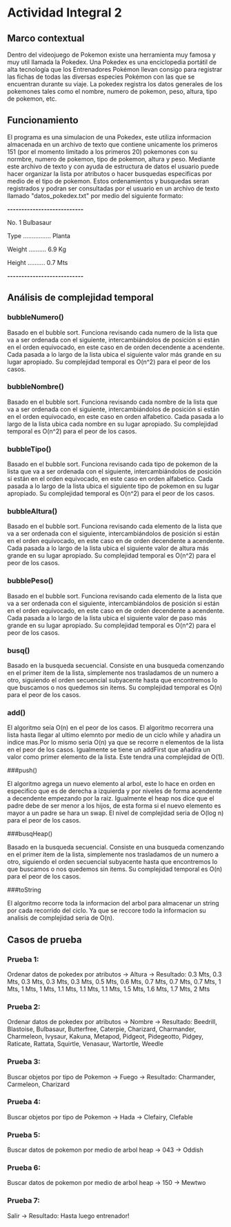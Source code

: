 # Actividad Integral 2
## Marco contextual 
Dentro del videojuego de Pokemon existe una herramienta muy famosa y muy util llamada la Pokedex. Una Pokedex es una enciclopedia portátil de alta tecnología que los Entrenadores Pokémon llevan consigo para registrar las fichas de todas las diversas especies Pokémon con las que se encuentran durante su viaje. La pokedex registra los datos generales de los pokemones tales como el nombre, numero de pokemon, peso, altura, tipo de pokemon, etc.
## Funcionamiento
El programa  es una simulacion de una Pokedex, este utiliza informacion almacenada en un archivo de texto que contiene unicamente los primeros 151 (por el momento limitado a los primeros 20) pokemones con su normbre, numero de pokemon, tipo de pokemon, altura y peso. Mediante este archivo de texto y con ayuda de estructura de datos el usuario puede hacer organizar la lista por atributos o hacer busquedas especificas por medio de el tipo de pokemon. Estos ordenamientos y busquedas seran registrados y podran ser consultadas por el usuario en un archivo de texto llamado "datos_pokedex.txt" por medio del siguiente formato:

**---------------------------**

No. 1 Bulbasaur

Type ................ Planta
    
Weight .......... 6.9 Kg

Height .......... 0.7 Mts

**---------------------------**

## Análisis de complejidad temporal

### bubbleNumero()

Basado en el bubble sort. Funciona revisando cada numero de la lista que va a ser ordenada con el siguiente, intercambiándolos de posición si están en el orden equivocado, en este caso en de orden decendente a acendente. Cada pasada a lo largo de la lista ubica el siguiente valor más grande en su lugar apropiado. Su complejidad temporal es O(n^2) para el peor de los casos.

### bubbleNombre()

Basado en el bubble sort. Funciona revisando cada nombre de la lista que va a ser ordenada con el siguiente, intercambiándolos de posición si están en el orden equivocado, en este caso en orden alfabetico. Cada pasada a lo largo de la lista ubica cada nombre en su lugar apropiado. Su complejidad temporal es O(n^2) para el peor de los casos.

### bubbleTipo()

Basado en el bubble sort. Funciona revisando cada tipo de pokemon de la lista que va a ser ordenada con el siguiente, intercambiándolos de posición si están en el orden equivocado, en este caso en orden alfabetico. Cada pasada a lo largo de la lista ubica el siguiente tipo de pokemon en su lugar apropiado. Su complejidad temporal es O(n^2) para el peor de los casos.

### bubbleAltura()

Basado en el bubble sort. Funciona revisando cada elemento de la lista que va a ser ordenada con el siguiente, intercambiándolos de posición si están en el orden equivocado, en este caso en de orden decendente a acendente. Cada pasada a lo largo de la lista ubica el siguiente valor de altura más grande en su lugar apropiado. Su complejidad temporal es O(n^2) para el peor de los casos.

### bubblePeso()

Basado en el bubble sort. Funciona revisando cada elemento de la lista que va a ser ordenada con el siguiente, intercambiándolos de posición si están en el orden equivocado, en este caso en de orden decendente a acendente. Cada pasada a lo largo de la lista ubica el siguiente valor de paso más grande en su lugar apropiado. Su complejidad temporal es O(n^2) para el peor de los casos.

### busq()

Basado en la busqueda secuencial. Consiste en una busqueda comenzando en el primer ítem de la lista, simplemente nos trasladamos de un numero a otro, siguiendo el orden secuencial subyacente hasta que encontremos lo que buscamos o nos quedemos sin items. Su complejidad temporal es O(n) para el peor de los casos.

### add()

El algoritmo seía O(n) en el peor de los casos. El algoritmo recorrera una lista hasta llegar al ultimo elemnto por medio de un ciclo while y añadira un indice mas.Por lo mismo seria O(n) ya que se recorre n elementos de la lista en el peor de los casos. Igualmente se tiene un addFirst que añadira un valor como primer elemento de la lista. Este tendra una complejidad de O(1).

###push()

El algoritmo agrega un nuevo elemento al arbol, este lo hace en orden en especifico que es de derecha a izquierda y por niveles de forma acendente a decendente empezando por la raiz. Igualmente el heap nos dice que el padre debe de ser menor a los hijos, de esta forma si el nuevo elemento es mayor a un padre se hara un swap. El nivel de complejidad seria de O(log n) para el peor de los casos.

###busqHeap()

Basado en la busqueda secuencial. Consiste en una busqueda comenzando en el primer ítem de la lista, simplemente nos trasladamos de un numero a otro, siguiendo el orden secuencial subyacente hasta que encontremos lo que buscamos o nos quedemos sin items. Su complejidad temporal es O(n) para el peor de los casos.

###toString

El algoritmo recorre toda la informacion del arbol para almacenar un string por cada recorrido del ciclo. Ya que se reccore todo la informacion su analisis de complejidad seria de O(n).


## Casos de prueba

### Prueba 1:

Ordenar datos de pokedex por atributos -> Altura -> Resultado: 0.3 Mts, 0.3 Mts, 0.3 Mts, 0.3 Mts, 0.3 Mts, 0.5 Mts, 0.6 Mts, 0.7 Mts, 0.7 Mts, 0.7 Mts, 1 Mts, 1 Mts, 1 Mts, 1.1 Mts, 1.1 Mts, 1.1 Mts, 1.5 Mts, 1.6 Mts, 1.7 Mts, 2 Mts

### Prueba 2:

Ordenar datos de pokedex por atributos -> Nombre -> Resultado: Beedrill, Blastoise, Bulbasaur, Butterfree, Caterpie, Charizard, Charmander, Charmeleon, Ivysaur, Kakuna, Metapod, Pidgeot, Pidegeotto, Pidgey, Raticate, Rattata, Squirtle, Venasaur, Wartortle, Weedle

### Prueba 3:

Buscar objetos por tipo de Pokemon -> Fuego -> Resultado: Charmander, Carmeleon, Charizard

### Prueba 4:

Buscar objetos por tipo de Pokemon -> Hada -> Clefairy, Clefable

### Prueba 5:

Buscar datos de pokemon por medio de arbol heap -> 043 -> Oddish

### Prueba 6:

Buscar datos de pokemon por medio de arbol heap -> 150 -> Mewtwo

### Prueba 7:
Salir -> Resultado: Hasta luego entrenador!

